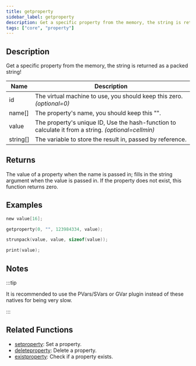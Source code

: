 ```yaml
---
title: getproperty
sidebar_label: getproperty
description: Get a specific property from the memory, the string is returned as a packed string!
tags: ["core", "property"]
---
```


<LowercaseNote />

## Description

Get a specific property from the memory, the string is returned as a packed string!

| Name     | Description                                                                                         |
| -------- | --------------------------------------------------------------------------------------------------- |
| id       | The virtual machine to use, you should keep this zero. *(optional=0)*                               |
| name[]   | The property's name, you should keep this "".                                                       |
| value    | The property's unique ID, Use the hash-function to calculate it from a string. *(optional=cellmin)* |
| string[] | The variable to store the result in, passed by reference.                                           |

## Returns

The value of a property when the name is passed in; fills in the string argument when the value is passed in. If the property does not exist, this function returns zero.

## Examples

```c
new value[16];

getproperty(0, "", 123984334, value);

strunpack(value, value, sizeof(value));

print(value);
```

## Notes

:::tip

It is recommended to use the PVars/SVars or GVar plugin instead of these natives for being very slow.

:::

## Related Functions

- [setproperty](setproperty): Set a property.
- [deleteproperty](deleteproperty): Delete a property.
- [existproperty](existproperty): Check if a property exists.
